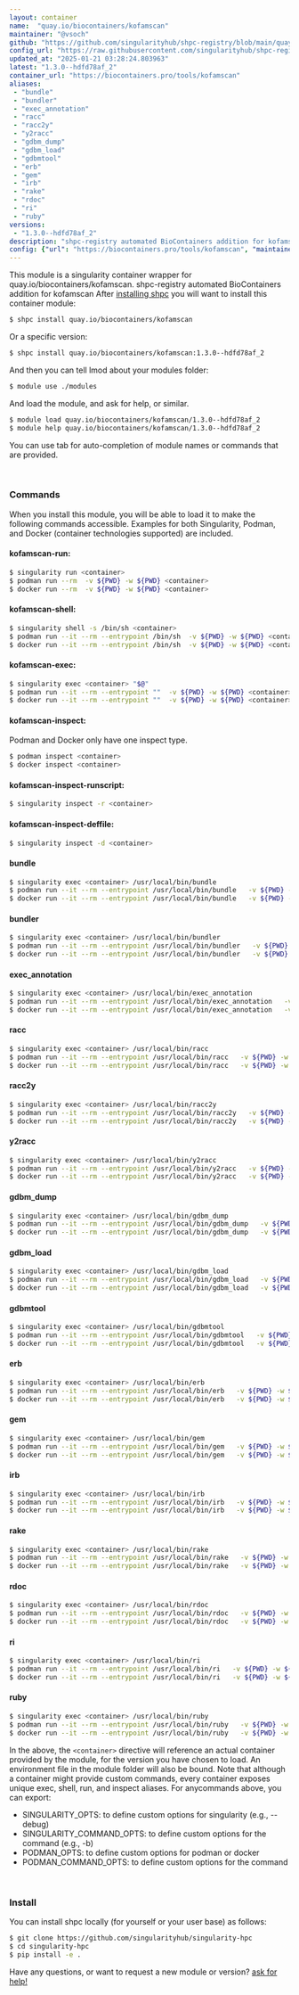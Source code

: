 ```yaml
---
layout: container
name:  "quay.io/biocontainers/kofamscan"
maintainer: "@vsoch"
github: "https://github.com/singularityhub/shpc-registry/blob/main/quay.io/biocontainers/kofamscan/container.yaml"
config_url: "https://raw.githubusercontent.com/singularityhub/shpc-registry/main/quay.io/biocontainers/kofamscan/container.yaml"
updated_at: "2025-01-21 03:28:24.803963"
latest: "1.3.0--hdfd78af_2"
container_url: "https://biocontainers.pro/tools/kofamscan"
aliases:
 - "bundle"
 - "bundler"
 - "exec_annotation"
 - "racc"
 - "racc2y"
 - "y2racc"
 - "gdbm_dump"
 - "gdbm_load"
 - "gdbmtool"
 - "erb"
 - "gem"
 - "irb"
 - "rake"
 - "rdoc"
 - "ri"
 - "ruby"
versions:
 - "1.3.0--hdfd78af_2"
description: "shpc-registry automated BioContainers addition for kofamscan"
config: {"url": "https://biocontainers.pro/tools/kofamscan", "maintainer": "@vsoch", "description": "shpc-registry automated BioContainers addition for kofamscan", "latest": {"1.3.0--hdfd78af_2": "sha256:afc460a9bdbc6dcd00ee37e40f2b6d4f35ac87e2d8e6b93a3353d6e5fa658c66"}, "tags": {"1.3.0--hdfd78af_2": "sha256:afc460a9bdbc6dcd00ee37e40f2b6d4f35ac87e2d8e6b93a3353d6e5fa658c66"}, "docker": "quay.io/biocontainers/kofamscan", "aliases": {"bundle": "/usr/local/bin/bundle", "bundler": "/usr/local/bin/bundler", "exec_annotation": "/usr/local/bin/exec_annotation", "racc": "/usr/local/bin/racc", "racc2y": "/usr/local/bin/racc2y", "y2racc": "/usr/local/bin/y2racc", "gdbm_dump": "/usr/local/bin/gdbm_dump", "gdbm_load": "/usr/local/bin/gdbm_load", "gdbmtool": "/usr/local/bin/gdbmtool", "erb": "/usr/local/bin/erb", "gem": "/usr/local/bin/gem", "irb": "/usr/local/bin/irb", "rake": "/usr/local/bin/rake", "rdoc": "/usr/local/bin/rdoc", "ri": "/usr/local/bin/ri", "ruby": "/usr/local/bin/ruby"}}
---
```


This module is a singularity container wrapper for quay.io/biocontainers/kofamscan.
shpc-registry automated BioContainers addition for kofamscan
After [installing shpc](#install) you will want to install this container module:


```bash
$ shpc install quay.io/biocontainers/kofamscan
```

Or a specific version:

```bash
$ shpc install quay.io/biocontainers/kofamscan:1.3.0--hdfd78af_2
```

And then you can tell lmod about your modules folder:

```bash
$ module use ./modules
```

And load the module, and ask for help, or similar.

```bash
$ module load quay.io/biocontainers/kofamscan/1.3.0--hdfd78af_2
$ module help quay.io/biocontainers/kofamscan/1.3.0--hdfd78af_2
```

You can use tab for auto-completion of module names or commands that are provided.

<br>

### Commands

When you install this module, you will be able to load it to make the following commands accessible.
Examples for both Singularity, Podman, and Docker (container technologies supported) are included.

#### kofamscan-run:

```bash
$ singularity run <container>
$ podman run --rm  -v ${PWD} -w ${PWD} <container>
$ docker run --rm  -v ${PWD} -w ${PWD} <container>
```

#### kofamscan-shell:

```bash
$ singularity shell -s /bin/sh <container>
$ podman run --it --rm --entrypoint /bin/sh  -v ${PWD} -w ${PWD} <container>
$ docker run --it --rm --entrypoint /bin/sh  -v ${PWD} -w ${PWD} <container>
```

#### kofamscan-exec:

```bash
$ singularity exec <container> "$@"
$ podman run --it --rm --entrypoint ""  -v ${PWD} -w ${PWD} <container> "$@"
$ docker run --it --rm --entrypoint ""  -v ${PWD} -w ${PWD} <container> "$@"
```

#### kofamscan-inspect:

Podman and Docker only have one inspect type.

```bash
$ podman inspect <container>
$ docker inspect <container>
```

#### kofamscan-inspect-runscript:

```bash
$ singularity inspect -r <container>
```

#### kofamscan-inspect-deffile:

```bash
$ singularity inspect -d <container>
```


#### bundle

```bash
$ singularity exec <container> /usr/local/bin/bundle
$ podman run --it --rm --entrypoint /usr/local/bin/bundle   -v ${PWD} -w ${PWD} <container> -c " $@"
$ docker run --it --rm --entrypoint /usr/local/bin/bundle   -v ${PWD} -w ${PWD} <container> -c " $@"
```


#### bundler

```bash
$ singularity exec <container> /usr/local/bin/bundler
$ podman run --it --rm --entrypoint /usr/local/bin/bundler   -v ${PWD} -w ${PWD} <container> -c " $@"
$ docker run --it --rm --entrypoint /usr/local/bin/bundler   -v ${PWD} -w ${PWD} <container> -c " $@"
```


#### exec_annotation

```bash
$ singularity exec <container> /usr/local/bin/exec_annotation
$ podman run --it --rm --entrypoint /usr/local/bin/exec_annotation   -v ${PWD} -w ${PWD} <container> -c " $@"
$ docker run --it --rm --entrypoint /usr/local/bin/exec_annotation   -v ${PWD} -w ${PWD} <container> -c " $@"
```


#### racc

```bash
$ singularity exec <container> /usr/local/bin/racc
$ podman run --it --rm --entrypoint /usr/local/bin/racc   -v ${PWD} -w ${PWD} <container> -c " $@"
$ docker run --it --rm --entrypoint /usr/local/bin/racc   -v ${PWD} -w ${PWD} <container> -c " $@"
```


#### racc2y

```bash
$ singularity exec <container> /usr/local/bin/racc2y
$ podman run --it --rm --entrypoint /usr/local/bin/racc2y   -v ${PWD} -w ${PWD} <container> -c " $@"
$ docker run --it --rm --entrypoint /usr/local/bin/racc2y   -v ${PWD} -w ${PWD} <container> -c " $@"
```


#### y2racc

```bash
$ singularity exec <container> /usr/local/bin/y2racc
$ podman run --it --rm --entrypoint /usr/local/bin/y2racc   -v ${PWD} -w ${PWD} <container> -c " $@"
$ docker run --it --rm --entrypoint /usr/local/bin/y2racc   -v ${PWD} -w ${PWD} <container> -c " $@"
```


#### gdbm_dump

```bash
$ singularity exec <container> /usr/local/bin/gdbm_dump
$ podman run --it --rm --entrypoint /usr/local/bin/gdbm_dump   -v ${PWD} -w ${PWD} <container> -c " $@"
$ docker run --it --rm --entrypoint /usr/local/bin/gdbm_dump   -v ${PWD} -w ${PWD} <container> -c " $@"
```


#### gdbm_load

```bash
$ singularity exec <container> /usr/local/bin/gdbm_load
$ podman run --it --rm --entrypoint /usr/local/bin/gdbm_load   -v ${PWD} -w ${PWD} <container> -c " $@"
$ docker run --it --rm --entrypoint /usr/local/bin/gdbm_load   -v ${PWD} -w ${PWD} <container> -c " $@"
```


#### gdbmtool

```bash
$ singularity exec <container> /usr/local/bin/gdbmtool
$ podman run --it --rm --entrypoint /usr/local/bin/gdbmtool   -v ${PWD} -w ${PWD} <container> -c " $@"
$ docker run --it --rm --entrypoint /usr/local/bin/gdbmtool   -v ${PWD} -w ${PWD} <container> -c " $@"
```


#### erb

```bash
$ singularity exec <container> /usr/local/bin/erb
$ podman run --it --rm --entrypoint /usr/local/bin/erb   -v ${PWD} -w ${PWD} <container> -c " $@"
$ docker run --it --rm --entrypoint /usr/local/bin/erb   -v ${PWD} -w ${PWD} <container> -c " $@"
```


#### gem

```bash
$ singularity exec <container> /usr/local/bin/gem
$ podman run --it --rm --entrypoint /usr/local/bin/gem   -v ${PWD} -w ${PWD} <container> -c " $@"
$ docker run --it --rm --entrypoint /usr/local/bin/gem   -v ${PWD} -w ${PWD} <container> -c " $@"
```


#### irb

```bash
$ singularity exec <container> /usr/local/bin/irb
$ podman run --it --rm --entrypoint /usr/local/bin/irb   -v ${PWD} -w ${PWD} <container> -c " $@"
$ docker run --it --rm --entrypoint /usr/local/bin/irb   -v ${PWD} -w ${PWD} <container> -c " $@"
```


#### rake

```bash
$ singularity exec <container> /usr/local/bin/rake
$ podman run --it --rm --entrypoint /usr/local/bin/rake   -v ${PWD} -w ${PWD} <container> -c " $@"
$ docker run --it --rm --entrypoint /usr/local/bin/rake   -v ${PWD} -w ${PWD} <container> -c " $@"
```


#### rdoc

```bash
$ singularity exec <container> /usr/local/bin/rdoc
$ podman run --it --rm --entrypoint /usr/local/bin/rdoc   -v ${PWD} -w ${PWD} <container> -c " $@"
$ docker run --it --rm --entrypoint /usr/local/bin/rdoc   -v ${PWD} -w ${PWD} <container> -c " $@"
```


#### ri

```bash
$ singularity exec <container> /usr/local/bin/ri
$ podman run --it --rm --entrypoint /usr/local/bin/ri   -v ${PWD} -w ${PWD} <container> -c " $@"
$ docker run --it --rm --entrypoint /usr/local/bin/ri   -v ${PWD} -w ${PWD} <container> -c " $@"
```


#### ruby

```bash
$ singularity exec <container> /usr/local/bin/ruby
$ podman run --it --rm --entrypoint /usr/local/bin/ruby   -v ${PWD} -w ${PWD} <container> -c " $@"
$ docker run --it --rm --entrypoint /usr/local/bin/ruby   -v ${PWD} -w ${PWD} <container> -c " $@"
```



In the above, the `<container>` directive will reference an actual container provided
by the module, for the version you have chosen to load. An environment file in the
module folder will also be bound. Note that although a container
might provide custom commands, every container exposes unique exec, shell, run, and
inspect aliases. For anycommands above, you can export:

 - SINGULARITY_OPTS: to define custom options for singularity (e.g., --debug)
 - SINGULARITY_COMMAND_OPTS: to define custom options for the command (e.g., -b)
 - PODMAN_OPTS: to define custom options for podman or docker
 - PODMAN_COMMAND_OPTS: to define custom options for the command

<br>

### Install

You can install shpc locally (for yourself or your user base) as follows:

```bash
$ git clone https://github.com/singularityhub/singularity-hpc
$ cd singularity-hpc
$ pip install -e .
```

Have any questions, or want to request a new module or version? [ask for help!](https://github.com/singularityhub/singularity-hpc/issues)
